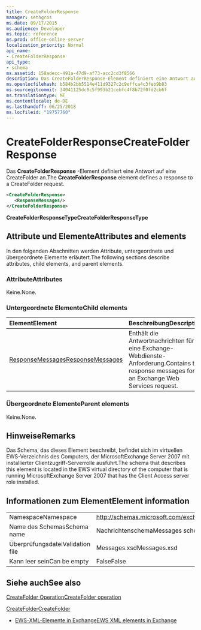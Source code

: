 ```yaml
---
title: CreateFolderResponse
manager: sethgros
ms.date: 09/17/2015
ms.audience: Developer
ms.topic: reference
ms.prod: office-online-server
localization_priority: Normal
api_name:
- CreateFolderResponse
api_type:
- schema
ms.assetid: 158adecc-491a-47d9-af73-acc2cd3f8566
description: Das CreateFolderResponse-Element definiert eine Antwort auf eine CreateFolder an.
ms.openlocfilehash: b584b2bb5514e411d9327c2c9effca4c3feb9b83
ms.sourcegitcommit: 34041125dc8c5f993b21cebfc4f8b72f0fd2cb6f
ms.translationtype: MT
ms.contentlocale: de-DE
ms.lasthandoff: 06/25/2018
ms.locfileid: "19757760"
---
```

# <a name="createfolderresponse"></a><span data-ttu-id="342d4-103">CreateFolderResponse</span><span class="sxs-lookup"><span data-stu-id="342d4-103">CreateFolderResponse</span></span>

<span data-ttu-id="342d4-104">Das **CreateFolderResponse** -Element definiert eine Antwort auf eine CreateFolder an.</span><span class="sxs-lookup"><span data-stu-id="342d4-104">The **CreateFolderResponse** element defines a response to a CreateFolder request.</span></span> 
  
```xml
<CreateFolderResponse>
   <ResponseMessages/>
</CreateFolderResponse>
```

 <span data-ttu-id="342d4-105">**CreateFolderResponseType**</span><span class="sxs-lookup"><span data-stu-id="342d4-105">**CreateFolderResponseType**</span></span>
## <a name="attributes-and-elements"></a><span data-ttu-id="342d4-106">Attribute und Elemente</span><span class="sxs-lookup"><span data-stu-id="342d4-106">Attributes and elements</span></span>

<span data-ttu-id="342d4-107">In den folgenden Abschnitten werden Attribute, untergeordnete und übergeordnete Elemente erläutert.</span><span class="sxs-lookup"><span data-stu-id="342d4-107">The following sections describe attributes, child elements, and parent elements.</span></span>
  
### <a name="attributes"></a><span data-ttu-id="342d4-108">Attribute</span><span class="sxs-lookup"><span data-stu-id="342d4-108">Attributes</span></span>

<span data-ttu-id="342d4-109">Keine.</span><span class="sxs-lookup"><span data-stu-id="342d4-109">None.</span></span>
  
### <a name="child-elements"></a><span data-ttu-id="342d4-110">Untergeordnete Elemente</span><span class="sxs-lookup"><span data-stu-id="342d4-110">Child elements</span></span>

|<span data-ttu-id="342d4-111">**Element**</span><span class="sxs-lookup"><span data-stu-id="342d4-111">**Element**</span></span>|<span data-ttu-id="342d4-112">**Beschreibung**</span><span class="sxs-lookup"><span data-stu-id="342d4-112">**Description**</span></span>|
|:-----|:-----|
|[<span data-ttu-id="342d4-113">ResponseMessages</span><span class="sxs-lookup"><span data-stu-id="342d4-113">ResponseMessages</span></span>](responsemessages.md) <br/> |<span data-ttu-id="342d4-114">Enthält die Antwortnachrichten für eine Exchange-Webdienste-Anforderung.</span><span class="sxs-lookup"><span data-stu-id="342d4-114">Contains the response messages for an Exchange Web Services request.</span></span>  <br/> |
   
### <a name="parent-elements"></a><span data-ttu-id="342d4-115">Übergeordnete Elemente</span><span class="sxs-lookup"><span data-stu-id="342d4-115">Parent elements</span></span>

<span data-ttu-id="342d4-116">Keine.</span><span class="sxs-lookup"><span data-stu-id="342d4-116">None.</span></span>
  
## <a name="remarks"></a><span data-ttu-id="342d4-117">Hinweise</span><span class="sxs-lookup"><span data-stu-id="342d4-117">Remarks</span></span>

<span data-ttu-id="342d4-118">Das Schema, das dieses Element beschreibt, befindet sich im virtuellen EWS-Verzeichnis des Computers, der MicrosoftExchange Server 2007 mit installierter Clientzugriff-Serverrolle ausführt.</span><span class="sxs-lookup"><span data-stu-id="342d4-118">The schema that describes this element is located in the EWS virtual directory of the computer that is running MicrosoftExchange Server 2007 that has the Client Access server role installed.</span></span>
  
## <a name="element-information"></a><span data-ttu-id="342d4-119">Informationen zum Element</span><span class="sxs-lookup"><span data-stu-id="342d4-119">Element information</span></span>

|||
|:-----|:-----|
|<span data-ttu-id="342d4-120">Namespace</span><span class="sxs-lookup"><span data-stu-id="342d4-120">Namespace</span></span>  <br/> |http://schemas.microsoft.com/exchange/services/2006/messages  <br/> |
|<span data-ttu-id="342d4-121">Name des Schemas</span><span class="sxs-lookup"><span data-stu-id="342d4-121">Schema name</span></span>  <br/> |<span data-ttu-id="342d4-122">Nachrichtenschema</span><span class="sxs-lookup"><span data-stu-id="342d4-122">Messages schema</span></span>  <br/> |
|<span data-ttu-id="342d4-123">Überprüfungsdatei</span><span class="sxs-lookup"><span data-stu-id="342d4-123">Validation file</span></span>  <br/> |<span data-ttu-id="342d4-124">Messages.xsd</span><span class="sxs-lookup"><span data-stu-id="342d4-124">Messages.xsd</span></span>  <br/> |
|<span data-ttu-id="342d4-125">Kann leer sein</span><span class="sxs-lookup"><span data-stu-id="342d4-125">Can be empty</span></span>  <br/> |<span data-ttu-id="342d4-126">False</span><span class="sxs-lookup"><span data-stu-id="342d4-126">False</span></span>  <br/> |
   
## <a name="see-also"></a><span data-ttu-id="342d4-127">Siehe auch</span><span class="sxs-lookup"><span data-stu-id="342d4-127">See also</span></span>



[<span data-ttu-id="342d4-128">CreateFolder Operation</span><span class="sxs-lookup"><span data-stu-id="342d4-128">CreateFolder operation</span></span>](createfolder-operation.md)
  
[<span data-ttu-id="342d4-129">CreateFolder</span><span class="sxs-lookup"><span data-stu-id="342d4-129">CreateFolder</span></span>](createfolder.md)


- [<span data-ttu-id="342d4-130">EWS-XML-Elemente in Exchange</span><span class="sxs-lookup"><span data-stu-id="342d4-130">EWS XML elements in Exchange</span></span>](ews-xml-elements-in-exchange.md)

